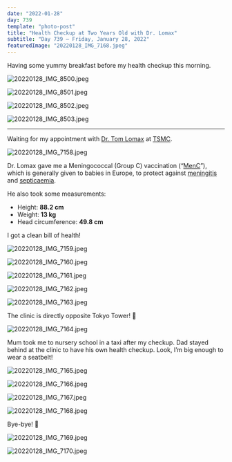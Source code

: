 ```yaml
---
date: "2022-01-28"
day: 739
template: "photo-post"
title: "Health Checkup at Two Years Old with Dr. Lomax"
subtitle: "Day 739 – Friday, January 28, 2022"
featuredImage: "20220128_IMG_7168.jpeg"
---
```


Having some yummy breakfast before my health checkup this morning.

![20220128_IMG_8500.jpeg](20220128_IMG_8500.jpeg)

![20220128_IMG_8501.jpeg](20220128_IMG_8501.jpeg)

![20220128_IMG_8502.jpeg](20220128_IMG_8502.jpeg)

![20220128_IMG_8503.jpeg](20220128_IMG_8503.jpeg)

<hr />

Waiting for my appointment with <a href="https://tmsc.jp/family-medicine-general-practice-primary-care">Dr. Tom Lomax</a> at <a href="https://tmsc.jp/">TSMC</a>.

![20220128_IMG_7158.jpeg](20220128_IMG_7158.jpeg)

Dr. Lomax gave me a Meningococcal (Group C) vaccination (“<a href="https://vk.ovg.ox.ac.uk/vk/menc-vaccine">MenC</a>”), which is generally given to babies in Europe, to protect against <a href="https://en.wikipedia.org/wiki/Meningitis">meningitis</a> and <a href="https://www.meningitis.org/blogs/difference-sepsis-septicaemia">septicaemia</a>.

He also took some measurements:

- Height: **88.2 cm**
- Weight: **13 kg**
- Head circumference: **49.8 cm**

I got a clean bill of health!

![20220128_IMG_7159.jpeg](20220128_IMG_7159.jpeg)

![20220128_IMG_7160.jpeg](20220128_IMG_7160.jpeg)

![20220128_IMG_7161.jpeg](20220128_IMG_7161.jpeg)

![20220128_IMG_7162.jpeg](20220128_IMG_7162.jpeg)

![20220128_IMG_7163.jpeg](20220128_IMG_7163.jpeg)

The clinic is directly opposite Tokyo Tower! 🗼

![20220128_IMG_7164.jpeg](20220128_IMG_7164.jpeg)

Mum took me to nursery school in a taxi after my checkup. Dad stayed behind at the clinic to have his own health checkup. Look, I’m big enough to wear a seatbelt!

![20220128_IMG_7165.jpeg](20220128_IMG_7165.jpeg)

![20220128_IMG_7166.jpeg](20220128_IMG_7166.jpeg)

![20220128_IMG_7167.jpeg](20220128_IMG_7167.jpeg)

![20220128_IMG_7168.jpeg](20220128_IMG_7168.jpeg)

Bye-bye! 👋

![20220128_IMG_7169.jpeg](20220128_IMG_7169.jpeg)

![20220128_IMG_7170.jpeg](20220128_IMG_7170.jpeg)
